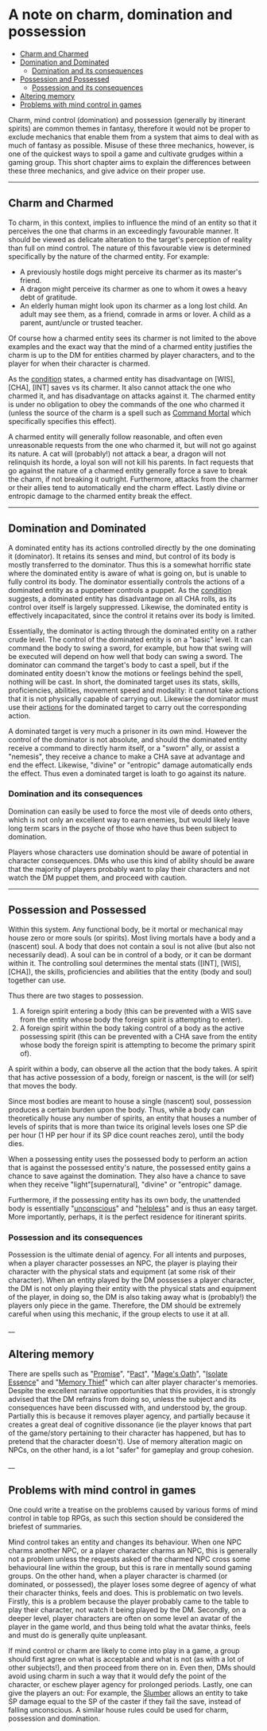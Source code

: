 # A note on charm, domination and possession

- [Charm and Charmed](#charm-and-charmed)
- [Domination and Dominated](#domination-and-dominated)
  - [Domination and its consequences](#domination-and-its-consequences)
- [Possession and Possessed](#possession-and-possessed)
  - [Possession and its consequences](#possession-and-its-consequences)
- [Altering memory ](#altering-memory)
- [Problems with mind control in games](#problems-with-mind-control-in-games)

Charm, mind control (domination) and possession (generally by itinerant spirits) are common themes in fantasy, therefore it would not be proper to exclude mechanics that enable them from a system that aims to deal with as much of fantasy as possible. Misuse of these three mechanics, however, is one of the quickest ways to spoil a game and cultivate grudges within a gaming group. This short chapter aims to explain the differences between these three mechanics, and give advice on their proper use.

___
## Charm and Charmed
To charm, in this context, implies to influence the mind of an entity so that it perceives the one that charms in an exceedingly favourable manner. It should be viewed as delicate alteration to the target's perception of reality than full on mind control. The nature of this favourable view is determined specifically by the nature of the charmed entity. For example:
- A previously hostile dogs might perceive its charmer as its master's friend.
- A dragon might perceive its charmer as one to whom it owes a heavy debt of gratitude.
- An elderly human might look upon its charmer as a long lost child. An adult may see them, as a friend, comrade in arms or lover. A child as a parent, aunt/uncle or trusted teacher.

Of course how a charmed entity sees its charmer is not limited to the above examples and the exact way that the mind of a charmed entity justifies the charm is up to the DM for entities charmed by player characters, and to the player for when their character is charmed.

As the [condition](10-conditions-types.md#charmed) states, a charmed entity has disadvantage on [WIS], [CHA], [INT] saves vs its charmer. It also cannot attack the one who charmed it, and has disadvantage on attacks against it. The charmed entity is under no obligation to obey the commands of the one who charmed it (unless the source of the charm is a spell such as [Command Mortal](08-spell-list.md#command-mortal) which specifically specifies this effect).

A charmed entity will generally follow reasonable, and often even unreasonable requests from the one who charmed it, but will not go against its nature. A cat will (probably!) not attack a bear, a dragon will not relinquish its horde, a loyal son will not kill his parents. In fact requests that go against the nature of a charmed entity generally force a save to break the charm, if not breaking it outright. Furthermore, attacks from the charmer or their allies tend to automatically end the charm effect. Lastly divine or entropic damage to the charmed entity break the effect.

___
## Domination and Dominated
A dominated entity has its actions controlled directly by the one dominating it (dominator). It retains its senses and mind, but control of its body is mostly transferred to the dominator. Thus this is a somewhat horrific state where the dominated entity is aware of what is going on, but is unable to fully control its body. The dominator essentially controls the actions of a dominated entity as a puppeteer controls a puppet. As the [condition](10-conditions-types.md#dominated) suggests, a dominated entity has disadvantage on all CHA rolls, as its control over itself is largely suppressed. Likewise, the dominated entity is effectively incapacitated, since the control it retains over its body is limited.

Essentially, the dominator is acting through the dominated entity on a rather crude level. The control of the dominated entity is on a "basic" level. It can command the body to swing a sword, for example, but how that swing will be executed will depend on how well that body can swing a sword. The dominator can command the target's body to cast a spell, but if the dominated entity doesn't know the motions or feelings behind the spell, nothing will be cast. In short, the dominated target uses its stats, skills, proficiencies, abilities, movement speed and modality: it cannot take actions that it is not physically capable of carrying out. Likewise the dominator must use their [actions](04-combat.md#actions-in-combat) for the dominated target to carry out the corresponding action.

A dominated target is very much a prisoner in its own mind. However the control of the dominator is not absolute, and should the dominated entity receive a command to directly harm itself, or a "sworn" ally, or assist a "nemesis", they receive a chance to make a CHA save at advantage and end the effect. Likewise, "divine" or "entropic" damage automatically ends the effect. Thus even a dominated target is loath to go against its nature.

### Domination and its consequences
Domination can easily be used to force the most vile of deeds onto others, which is not only an excellent way to earn enemies, but would likely leave long term scars in the psyche of those who have thus been subject to domination.

Players whose characters use domination should be aware of potential in character consequences. DMs who use this kind of ability should be aware that the majority of players probably want to play their characters and not watch the DM puppet them, and proceed with caution.

___
## Possession and Possessed
Within this system. Any functional body, be it mortal or mechanical may house zero or more souls (or spirits). Most living mortals have a body and a (nascent) soul. A body that does not contain a soul is not alive (but also not necessarily dead). A soul can be in control of a body, or it can be dormant within it. The controlling soul determines the mental stats ([INT], [WIS],[CHA]), the skills, proficiencies and abilities that the entity (body and soul) together can use.

Thus there are two stages to possession.
1. A foreign spirit entering a body (this can be prevented with a WIS save from the entity whose body the foreign spirit is attempting to enter).
2. A foreign spirit within the body taking control of a body as the active possessing spirit (this can be prevented with a CHA save from the entity whose body the foreign spirit is attempting to become the primary spirit of).

A spirit within a body, can observe all the action that the body takes. A spirit that has active possession of a body, foreign or nascent, is the will (or self) that moves the body.

Since most bodies are meant to house a single (nascent) soul, possession produces a certain burden upon the body. Thus, while a body can theoretically house any number of spirits, an entity that houses a number of levels of spirits that is more than twice its original levels loses one SP die per hour (1 HP per hour if its SP dice count reaches zero), until the body dies.

When a possessing entity uses the possessed body to perform an action that is against the possessed entity's nature, the possessed entity gains a chance to save against the domination. They also have a chance to save when they receive "light"[supernatural], "divine" or "entropic" damage.

Furthermore, if the possessing entity has its own body, the unattended body is essentially "[unconscious](10-conditions-types.md#unconscious)" and "[helpless](10-conditions-types.md#helpless)" and is thus an easy target. More importantly, perhaps, it is the perfect residence for itinerant spirits.

### Possession and its consequences
Possession is the ultimate denial of agency. For all intents and purposes, when a player character possesses an NPC, the player is playing their character with the physical stats and equipment (at some risk of their character). When an entity played by the DM possesses a player character, the DM is not only playing their entity with the physical stats and equipment of the player, in doing so, the DM is also taking away what is (probably!) the players only piece in the game. Therefore, the DM should be extremely careful when using this mechanic, if the group elects to use it at all. 

__
## Altering memory
There are spells such as "[Promise](08-spell-list.md#promise)", "[Pact](08-spell-list.md#pact)", "[Mage's Oath](08-spell-list.md#mages-oath)", "[Isolate Essence](08-spell-list.md#isolate-essence)" and "[Memory Thief](08-spell-list.md#memory-thief)" which can alter player character's memories. Despite the excellent narrative opportunities that this provides, it is strongly advised that the DM refrains from doing so, unless the subject and its consequences have been discussed with, and understood by, the group. Partially this is because it removes player agency, and partially because it creates a great deal of cognitive dissonance (ie the player knows that part of the game/story pertaining to their character has happened, but has to pretend that the character doesn't). Use of memory alteration magic on NPCs, on the other hand, is a lot "safer" for gameplay and group cohesion.

__
## Problems with mind control in games
One could write a treatise on the problems caused by various forms of mind control in table top RPGs, as such this section should be considered the briefest of summaries.

Mind control takes an entity and changes its behaviour. When one NPC charms another NPC, or a player character charms an NPC, this is generally not a problem unless the requests asked of the charmed NPC cross some behavioural line within the group, but this is rare in mentally sound gaming groups. On the other hand, when a player character is charmed (or dominated, or possessed), the player loses some degree of agency of what their character thinks, feels and does. This is problematic on two levels. Firstly, this is a problem because the player probably came to the table to play their character, not watch it being played by the DM. Secondly, on a deeper level, player characters are often on some level an avatar of the player in the game world, and thus being told what the avatar thinks, feels and must do is generally quite unpleasant.

If mind control or charm are likely to come into play in a game, a group should first agree on what is acceptable and what is not (as with a lot of other subjects!), and then proceed from there on in. Even then, DMs should avoid using charm in such a way that it would defy the point of the character, or eschew player agency for prolonged periods. Lastly, one can give the players an out: For example, the [Slumber](08-spell-list.md#slumber) allows an entity to take SP damage equal to the SP of the caster if they fail the save, instead of falling unconscious. A similar house rules could be used for charm, possession and domination.


